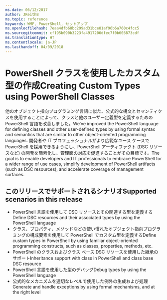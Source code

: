 ```yaml
---
ms.date: 06/12/2017
author: JKeithB
ms.topic: reference
keywords: WMF, PowerShell, セットアップ
ms.openlocfilehash: 7eaa4dfb68bc299ad31bce81af96b6a760c4fcc5
ms.sourcegitcommit: cf195b090b3223fa4917206dfec7f0b603873cdf
ms.translationtype: HT
ms.contentlocale: ja-JP
ms.lasthandoff: 04/09/2018
---
```

# <a name="creating-custom-types-using-powershell-classes"></a><span data-ttu-id="9bf47-102">PowerShell クラスを使用したカスタム型の作成</span><span class="sxs-lookup"><span data-stu-id="9bf47-102">Creating Custom Types using PowerShell Classes</span></span>

<span data-ttu-id="9bf47-103">他のオブジェクト指向プログラミング言語に似た、公式的な構文とセマンティクスを使用することによって、クラスと他のユーザー定義型を定義するための PowerShell 言語を改善しました。</span><span class="sxs-lookup"><span data-stu-id="9bf47-103">We’ve improved the PowerShell language for defining classes and other user-defined types by using formal syntax and semantics that are similar to other object-oriented programming languages.</span></span> <span data-ttu-id="9bf47-104">開発者や IT プロフェッショナルがより広範なユース ケースで PowerShell を採用できるようにし、PowerShell アーティファクト (DSC リソースなど) の開発を簡素化し、管理面の対応を促進することがその目標です。</span><span class="sxs-lookup"><span data-stu-id="9bf47-104">The goal is to enable developers and IT professionals to embrace PowerShell for a wider range of use cases, simplify development of PowerShell artifacts (such as DSC resources), and accelerate coverage of management surfaces.</span></span>

## <a name="supported-scenarios-in-this-release"></a><span data-ttu-id="9bf47-105">このリリースでサポートされるシナリオ</span><span class="sxs-lookup"><span data-stu-id="9bf47-105">Supported scenarios in this release</span></span>

-   <span data-ttu-id="9bf47-106">PowerShell 言語を使用して DSC リソースとその関連する型を定義する</span><span class="sxs-lookup"><span data-stu-id="9bf47-106">Define DSC resources and their associated types by using the PowerShell language</span></span>
-   <span data-ttu-id="9bf47-107">クラス、プロパティ、メソッドなどの使い慣れたオブジェクト指向プログラミングの構成要素を使用して PowerShell でカスタム型を定義する</span><span class="sxs-lookup"><span data-stu-id="9bf47-107">Define custom types in PowerShell by using familiar object-oriented programming constructs, such as classes, properties, methods, etc.</span></span>
-   <span data-ttu-id="9bf47-108">PowerShell のクラスおよびクラス ベース DSC リソースを使用した継承のサポート</span><span class="sxs-lookup"><span data-stu-id="9bf47-108">Inheritance support with class in PowerShell and class base DSC resource</span></span>
-   <span data-ttu-id="9bf47-109">PowerShell 言語を使用した型のデバッグ</span><span class="sxs-lookup"><span data-stu-id="9bf47-109">Debug types by using the PowerShell language</span></span>
-   <span data-ttu-id="9bf47-110">公式的なメカニズムを適切なレベルで使用した例外の生成および処理</span><span class="sxs-lookup"><span data-stu-id="9bf47-110">Generate and handle exceptions by using formal mechanisms, and at the right level</span></span>